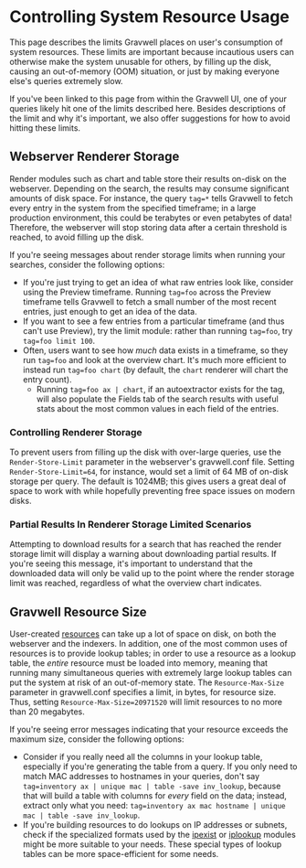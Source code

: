 # Controlling System Resource Usage

This page describes the limits Gravwell places on user's consumption of system resources. These limits are important because incautious users can otherwise make the system unusable for others, by filling up the disk, causing an out-of-memory (OOM) situation, or just by making everyone else's queries extremely slow.

If you've been linked to this page from within the Gravwell UI, one of your queries likely hit one of the limits described here. Besides descriptions of the limit and why it's important, we also offer suggestions for how to avoid hitting these limits.

## Webserver Renderer Storage

Render modules such as chart and table store their results on-disk on the webserver. Depending on the search, the results may consume significant amounts of disk space. For instance, the query `tag=*` tells Gravwell to fetch every entry in the system from the specified timeframe; in a large production environment, this could be terabytes or even petabytes of data! Therefore, the webserver will stop storing data after a certain threshold is reached, to avoid filling up the disk.

If you're seeing messages about render storage limits when running your searches, consider the following options:

* If you're just trying to get an idea of what raw entries look like, consider using the Preview timeframe. Running `tag=foo` across the Preview timeframe tells Gravwell to fetch a small number of the most recent entries, just enough to get an idea of the data.
* If you want to see a few entries from a particular timeframe (and thus can't use Preview), try the limit module: rather than running `tag=foo`, try `tag=foo limit 100`.
* Often, users want to see how *much* data exists in a timeframe, so they run `tag=foo` and look at the overview chart. It's much more efficient to instead run `tag=foo chart` (by default, the `chart` renderer will chart the entry count).
  - Running `tag=foo ax | chart`, if an autoextractor exists for the tag, will also populate the Fields tab of the search results with useful stats about the most common values in each field of the entries.

### Controlling Renderer Storage

To prevent users from filling up the disk with over-large queries, use the `Render-Store-Limit` parameter in the webserver's gravwell.conf file. Setting `Render-Store-Limit=64`, for instance, would set a limit of 64 MB of on-disk storage per query. The default is 1024MB; this gives users a great deal of space to work with while hopefully preventing free space issues on modern disks.

### Partial Results In Renderer Storage Limited Scenarios

Attempting to download results for a search that has reached the render storage limit will display a warning about downloading partial results. If you're seeing this message, it's important to understand that the downloaded data will only be valid up to the point where the render storage limit was reached, regardless of what the overview chart indicates.

## Gravwell Resource Size

User-created [resources](/resources/resources) can take up a lot of space on disk, on both the webserver and the indexers. In addition, one of the most common uses of resources is to provide lookup tables; in order to use a resource as a lookup table, the *entire* resource must be loaded into memory, meaning that running many simultaneous queries with extremely large lookup tables can put the system at risk of an out-of-memory state. The `Resource-Max-Size` parameter in gravwell.conf specifies a limit, in bytes, for resource size. Thus, setting `Resource-Max-Size=20971520` will limit resources to no more than 20 megabytes.

If you're seeing error messages indicating that your resource exceeds the maximum size, consider the following options:

* Consider if you really need all the columns in your lookup table, especially if you're generating the table from a query. If you only need to match MAC addresses to hostnames in your queries, don't say `tag=inventory ax | unique mac | table -save inv_lookup`, because that will build a table with columns for *every* field on the data; instead, extract only what you need: `tag=inventory ax mac hostname | unique mac | table -save inv_lookup`.
* If you're building resources to do lookups on IP addresses or subnets, check if the specialized formats used by the [ipexist](/search/ipexist/ipexist) or [iplookup](/search/iplookup/iplookup) modules might be more suitable to your needs. These special types of lookup tables can be more space-efficient for some needs.

